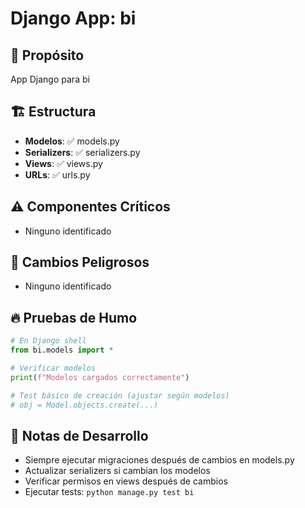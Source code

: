 # Django App: bi

## 📁 Propósito
App Django para bi

## 🏗️ Estructura
- **Modelos**: ✅ models.py
- **Serializers**: ✅ serializers.py  
- **Views**: ✅ views.py
- **URLs**: ✅ urls.py

## ⚠️ Componentes Críticos
- Ninguno identificado

## 🚨 Cambios Peligrosos
- Ninguno identificado

## 🔥 Pruebas de Humo

```python
# En Django shell
from bi.models import *

# Verificar modelos
print(f"Modelos cargados correctamente")

# Test básico de creación (ajustar según modelos)
# obj = Model.objects.create(...)
```

## 📝 Notas de Desarrollo
- Siempre ejecutar migraciones después de cambios en models.py
- Actualizar serializers si cambian los modelos
- Verificar permisos en views después de cambios
- Ejecutar tests: `python manage.py test bi`
